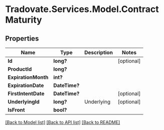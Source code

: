 # Tradovate.Services.Model.ContractMaturity
## Properties

Name | Type | Description | Notes
------------ | ------------- | ------------- | -------------
**Id** | **long?** |  | [optional] 
**ProductId** | **long?** |  | 
**ExpirationMonth** | **int?** |  | 
**ExpirationDate** | **DateTime?** |  | 
**FirstIntentDate** | **DateTime?** |  | [optional] 
**UnderlyingId** | **long?** | Underlying | [optional] 
**IsFront** | **bool?** |  | 

[[Back to Model list]](../README.md#documentation-for-models) [[Back to API list]](../README.md#documentation-for-api-endpoints) [[Back to README]](../README.md)

